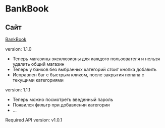 # BankBook

## Сайт
[BankBook](https://bankbook.site/)

version: 1.1.0
- Теперь магазины эксклюзивны для каждого пользователя и нельзя удалить общий магазин
- Теперь у банков без выбранных категорий стоит кнопка добавить
- Исправлен баг с быстрым кликом, после закрытия попапа с текущими категориями

version: 1.1.1
- Теперь можно посмотреть введенный пароль
- Появился фильтр при добавлении категории
- ...

Required API version: v1.0.1